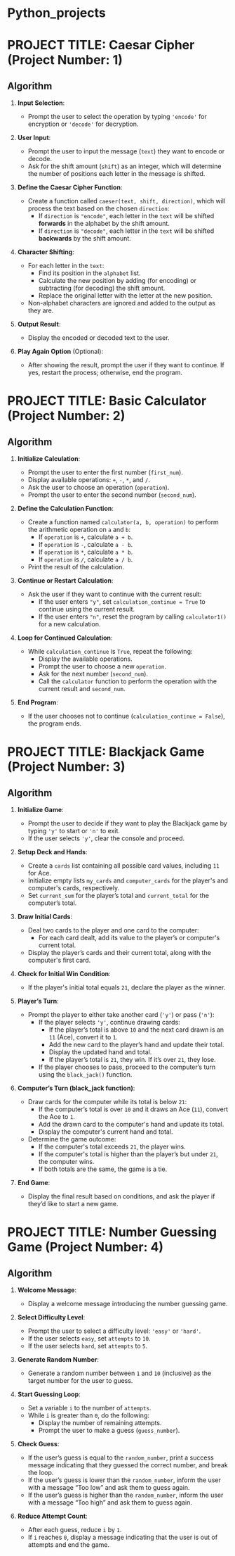 # Python_projects
# PROJECT TITLE: Caesar Cipher (Project Number: 1)

## Algorithm

1. **Input Selection**:
   - Prompt the user to select the operation by typing `'encode'` for encryption or `'decode'` for decryption.

2. **User Input**:
   - Prompt the user to input the message (`text`) they want to encode or decode.
   - Ask for the shift amount (`shift`) as an integer, which will determine the number of positions each letter in the message is shifted.

3. **Define the Caesar Cipher Function**:
   - Create a function called `caeser(text, shift, direction)`, which will process the text based on the chosen `direction`:
     - If `direction` is `"encode"`, each letter in the `text` will be shifted **forwards** in the alphabet by the shift amount.
     - If `direction` is `"decode"`, each letter in the `text` will be shifted **backwards** by the shift amount.

4. **Character Shifting**:
   - For each letter in the `text`:
     - Find its position in the `alphabet` list.
     - Calculate the new position by adding (for encoding) or subtracting (for decoding) the shift amount.
     - Replace the original letter with the letter at the new position.
   - Non-alphabet characters are ignored and added to the output as they are.

5. **Output Result**:
   - Display the encoded or decoded text to the user.

6. **Play Again Option** (Optional):
   - After showing the result, prompt the user if they want to continue. If yes, restart the process; otherwise, end the program.



# PROJECT TITLE: Basic Calculator (Project Number: 2)

## Algorithm

1. **Initialize Calculation**:
   - Prompt the user to enter the first number (`first_num`).
   - Display available operations: `+`, `-`, `*`, and `/`.
   - Ask the user to choose an operation (`operation`).
   - Prompt the user to enter the second number (`second_num`).

2. **Define the Calculation Function**:
   - Create a function named `calculator(a, b, operation)` to perform the arithmetic operation on `a` and `b`:
     - If `operation` is `+`, calculate `a + b`.
     - If `operation` is `-`, calculate `a - b`.
     - If `operation` is `*`, calculate `a * b`.
     - If `operation` is `/`, calculate `a / b`.
   - Print the result of the calculation.

3. **Continue or Restart Calculation**:
   - Ask the user if they want to continue with the current result:
     - If the user enters `"y"`, set `calculation_continue = True` to continue using the current result.
     - If the user enters `"n"`, reset the program by calling `calculator1()` for a new calculation.

4. **Loop for Continued Calculation**:
   - While `calculation_continue` is `True`, repeat the following:
     - Display the available operations.
     - Prompt the user to choose a new `operation`.
     - Ask for the next number (`second_num`).
     - Call the `calculator` function to perform the operation with the current result and `second_num`.

5. **End Program**:
   - If the user chooses not to continue (`calculation_continue = False`), the program ends.



# PROJECT TITLE: Blackjack Game (Project Number: 3)

## Algorithm

1. **Initialize Game**:
   - Prompt the user to decide if they want to play the Blackjack game by typing `'y'` to start or `'n'` to exit.
   - If the user selects `'y'`, clear the console and proceed.

2. **Setup Deck and Hands**:
   - Create a `cards` list containing all possible card values, including `11` for Ace.
   - Initialize empty lists `my_cards` and `computer_cards` for the player's and computer's cards, respectively.
   - Set `current_sum` for the player’s total and `current_total` for the computer’s total.

3. **Draw Initial Cards**:
   - Deal two cards to the player and one card to the computer:
     - For each card dealt, add its value to the player’s or computer's current total.
   - Display the player’s cards and their current total, along with the computer's first card.

4. **Check for Initial Win Condition**:
   - If the player's initial total equals `21`, declare the player as the winner.

5. **Player’s Turn**:
   - Prompt the player to either take another card (`'y'`) or pass (`'n'`):
     - If the player selects `'y'`, continue drawing cards:
       - If the player’s total is above `10` and the next card drawn is an `11` (Ace), convert it to `1`.
       - Add the new card to the player’s hand and update their total.
       - Display the updated hand and total.
       - If the player’s total is `21`, they win. If it’s over `21`, they lose.
     - If the player chooses to pass, proceed to the computer’s turn using the `black_jack()` function.

6. **Computer’s Turn (black_jack function)**:
   - Draw cards for the computer while its total is below `21`:
     - If the computer’s total is over `10` and it draws an Ace (`11`), convert the Ace to `1`.
     - Add the drawn card to the computer's hand and update its total.
     - Display the computer's current hand and total.
   - Determine the game outcome:
     - If the computer's total exceeds `21`, the player wins.
     - If the computer's total is higher than the player’s but under `21`, the computer wins.
     - If both totals are the same, the game is a tie.

7. **End Game**:
   - Display the final result based on conditions, and ask the player if they’d like to start a new game.


# PROJECT TITLE: Number Guessing Game (Project Number: 4)

## Algorithm

1. **Welcome Message**:
   - Display a welcome message introducing the number guessing game.

2. **Select Difficulty Level**:
   - Prompt the user to select a difficulty level: `'easy'` or `'hard'`.
   - If the user selects `easy`, set `attempts` to `10`.
   - If the user selects `hard`, set `attempts` to `5`.

3. **Generate Random Number**:
   - Generate a random number between `1` and `10` (inclusive) as the target number for the user to guess.

4. **Start Guessing Loop**:
   - Set a variable `i` to the number of `attempts`.
   - While `i` is greater than `0`, do the following:
     - Display the number of remaining attempts.
     - Prompt the user to make a guess (`guess_number`).

5. **Check Guess**:
   - If the user’s guess is equal to the `random_number`, print a success message indicating that they guessed the correct number, and break the loop.
   - If the user’s guess is lower than the `random_number`, inform the user with a message “Too low” and ask them to guess again.
   - If the user’s guess is higher than the `random_number`, inform the user with a message “Too high” and ask them to guess again.

6. **Reduce Attempt Count**:
   - After each guess, reduce `i` by `1`.
   - If `i` reaches `0`, display a message indicating that the user is out of attempts and end the game.




